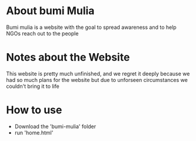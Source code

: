 <h1>About bumi Mulia</h1>
  <p>Bumi mulia is a website with the goal to spread awareness and to help NGOs reach out to the people</p>

<h1>Notes about the Website</h1>
  <p>This website is pretty much unfinished, and we regret it deeply because we had so much plans for the website but due to unforseen circumstances we couldn't bring it to life</p>

<h1>How to use</h1>
  <ul>
    <li>Download the 'bumi-mulia' folder</li>
    <li>run 'home.html'</li>
  </ul>
  

